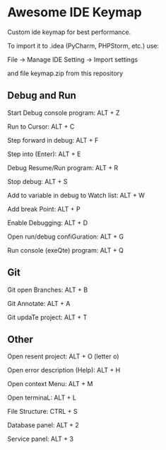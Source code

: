 # Awesome IDE Keymap

Custom ide keymap for best performance.

To import it to .idea (PyCharm, PHPStorm, etc.) use:

File -> Manage IDE Setting -> Import settings
 
and file keymap.zip from this repository 

## Debug and Run
Start Debug console program: ALT + Z

Run to Cursor: ALT + C

Step forward in debug: ALT + F

Step into (Enter): ALT + E

Debug Resume/Run program: ALT + R

Stop debug: ALT + S

Add to variable in debug to Watch list: ALT + W

Add break Point: ALT + P

Enable Debugging: ALT + D

Open run/debug  confiGuration: ALT + G

Run console (exeQte) program: ALT + Q


## Git

Git open Branches: ALT + B

Git Annotate: ALT + A

Git updaTe project: ALT + T

## Other

Open resent project: ALT + O (letter o)

Open error description (Help): ALT + H
   
Open context Menu: ALT + M

Open terminaL: ALT + L

File Structure: CTRL + S

Database panel: ALT + 2

Service panel: ALT + 3


